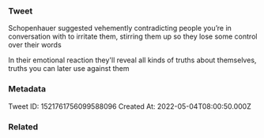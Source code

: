 ### Tweet
Schopenhauer suggested vehemently contradicting people you’re in conversation with to irritate them, stirring them up so they lose some control over their words

In their emotional reaction they'll reveal all kinds of truths about themselves, truths you can later use against them

### Metadata
Tweet ID: 1521761756099588096
Created At: 2022-05-04T08:00:50.000Z

### Related

